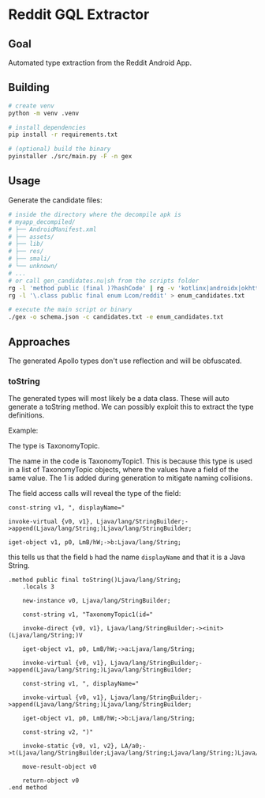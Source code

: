 # Reddit GQL Extractor

## Goal

Automated type extraction from the Reddit Android App.

## Building

```bash
# create venv
python -m venv .venv

# install dependencies
pip install -r requirements.txt

# (optional) build the binary
pyinstaller ./src/main.py -F -n gex
```

## Usage

Generate the candidate files:

```bash
# inside the directory where the decompile apk is
# myapp_decompiled/
# ├── AndroidManifest.xml
# ├── assets/
# ├── lib/
# ├── res/
# ├── smali/
# └── unknown/
# ...
# or call gen_candidates.nu|sh from the scripts folder
rg -l 'method public (final )?hashCode' | rg -v 'kotlinx|androidx|okhttp|bitdrift|airbnb|google|facebook' > candidates.txt
rg -l '\.class public final enum Lcom/reddit' > enum_candidates.txt

# execute the main script or binary
./gex -o schema.json -c candidates.txt -e enum_candidates.txt
```

## Approaches

The generated Apollo types don't use reflection and will be obfuscated.

### toString

The generated types will most likely be a data class. These will auto generate a toString method. We can possibly exploit this to extract the type definitions.

Example:

The type is TaxonomyTopic.

The name in the code is TaxonomyTopic1. This is because this type is used in a list of TaxonomyTopic objects, where the values have a field of the same value. The 1 is added during generation to mitigate naming collisions.

The field access calls will reveal the type of the field:

```smali
const-string v1, ", displayName="

invoke-virtual {v0, v1}, Ljava/lang/StringBuilder;->append(Ljava/lang/String;)Ljava/lang/StringBuilder;

iget-object v1, p0, LmB/hW;->b:Ljava/lang/String;

```

this tells us that the field `b` had the name `displayName` and that it is a Java String.

```smali
.method public final toString()Ljava/lang/String;
    .locals 3

    new-instance v0, Ljava/lang/StringBuilder;

    const-string v1, "TaxonomyTopic1(id="

    invoke-direct {v0, v1}, Ljava/lang/StringBuilder;-><init>(Ljava/lang/String;)V

    iget-object v1, p0, LmB/hW;->a:Ljava/lang/String;

    invoke-virtual {v0, v1}, Ljava/lang/StringBuilder;->append(Ljava/lang/String;)Ljava/lang/StringBuilder;

    const-string v1, ", displayName="

    invoke-virtual {v0, v1}, Ljava/lang/StringBuilder;->append(Ljava/lang/String;)Ljava/lang/StringBuilder;

    iget-object v1, p0, LmB/hW;->b:Ljava/lang/String;

    const-string v2, ")"

    invoke-static {v0, v1, v2}, LA/a0;->t(Ljava/lang/StringBuilder;Ljava/lang/String;Ljava/lang/String;)Ljava/lang/String;

    move-result-object v0

    return-object v0
.end method
```
